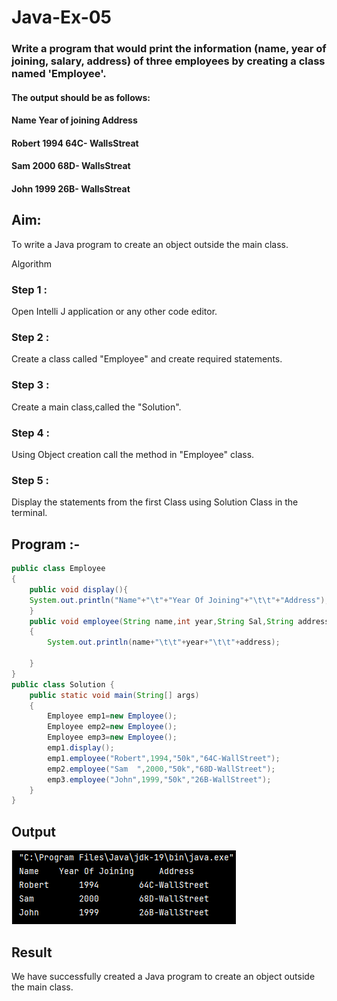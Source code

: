 # Java-Ex-05
### Write a program that would print the information (name, year of joining, salary, address) of three employees by creating a class named 'Employee'. 
#### The output should be as follows:
#### Name           Year of joining              Address
#### Robert                1994                  64C- WallsStreat
#### Sam                   2000                  68D- WallsStreat
#### John                  1999                  26B- WallsStreat
## Aim:
To write a Java program to create an object outside the main class.

Algorithm
### Step 1 : 
Open Intelli J application or any other code editor.

### Step 2 : 
Create a class called "Employee" and create required statements.

### Step 3 : 
Create a main class,called the "Solution".

### Step 4 : 
Using Object creation call the method in "Employee" class.

### Step 5 : 
Display the statements from the first Class using Solution Class in the terminal.

## Program :-
```java
public class Employee
{
    public void display(){
    System.out.println("Name"+"\t"+"Year Of Joining"+"\t\t"+"Address");
    }
    public void employee(String name,int year,String Sal,String address)
    {
        System.out.println(name+"\t\t"+year+"\t\t"+address);

    }
}
public class Solution {
    public static void main(String[] args)
    {
        Employee emp1=new Employee();
        Employee emp2=new Employee();
        Employee emp3=new Employee();
        emp1.display();
        emp1.employee("Robert",1994,"50k","64C-WallStreet");
        emp2.employee("Sam  ",2000,"50k","68D-WallStreet");
        emp3.employee("John",1999,"50k","26B-WallStreet");
    }
}
```
## Output
![git](./op.png)
## Result
We have successfully created a Java program to create an object outside the main class.